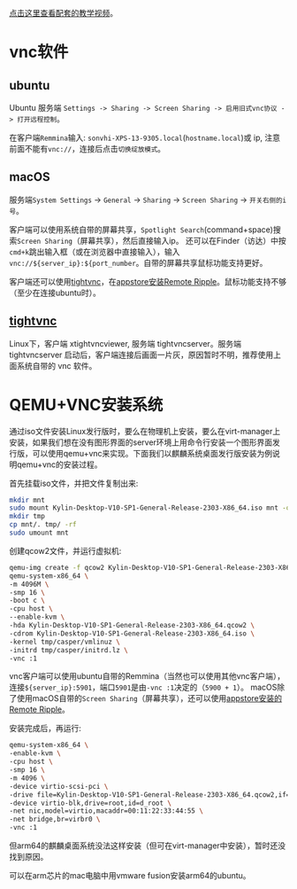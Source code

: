 <!--
https://blog.csdn.net/u011795345/article/details/78681213
https://cloud.tencent.com/developer/article/2148538

virt-install --virt-type kvm --name kylin-desktop --vcpus=4 --ram 4096 --cdrom=Kylin-Desktop-V10-SP1-General-Release-2303-ARM64.iso --disk image.qcow2,format=qcow2 --network network=default --graphics vnc,listen=0.0.0.0,port=5955 --os-type=linux

qemu-img create -f qcow2 kylin-sp1-210528.qcow2 100G
virt-install --virt-type kvm --name kylin-sp1-210528 --vcpus=4 --ram 4096 --cdrom=/root/virtual-machine/Kylin-Server-10-SP1-Release-Build20-20210518-x86_64.iso  --disk /root/virtual-machine/kylin-sp1-210528.qcow2,format=qcow2 --network network=default --graphics vnc,listen=0.0.0.0,port=5913 --os-type=linux 

-->
[点击这里查看配套的教学视频](https://chenxiaosong.com/video.html)。

# vnc软件

## ubuntu

Ubuntu 服务端 `Settings -> Sharing -> Screen Sharing -> 启用旧式vnc协议 -> 打开远程控制`。

在客户端`Remmina`输入: `sonvhi-XPS-13-9305.local`(`hostname.local`)或 ip, 注意前面不能有`vnc://`，连接后点击`切换绽放模式`。

## macOS

服务端`System Settings` -> `General` -> `Sharing` -> `Screen Sharing` -> `开关右侧的i号`。

客户端可以使用系统自带的屏幕共享，`Spotlight Search`(command+space)搜索`Screen Sharing`（屏幕共享），然后直接输入ip。
还可以在Finder（访达）中按`cmd+k`跳出输入框（或在浏览器中直接输入），输入`vnc://${server_ip}:${port_number`。自带的屏幕共享鼠标功能支持更好。

客户端还可以使用[tightvnc](https://www.tightvnc.com/)，在[appstore安装Remote Ripple](https://remoteripple.com/download/)。鼠标功能支持不够（至少在连接ubuntu时）。

## [tightvnc](https://www.tightvnc.com/)

Linux下，客户端 xtightvncviewer, 服务端 tightvncserver。服务端 tightvncserver 启动后，客户端连接后画面一片灰，原因暂时不明，推荐使用上面系统自带的 vnc 软件。

# QEMU+VNC安装系统

通过iso文件安装Linux发行版时，要么在物理机上安装，要么在virt-manager上安装，如果我们想在没有图形界面的server环境上用命令行安装一个图形界面发行版，可以使用qemu+vnc来实现。下面我们以麒麟系统桌面发行版安装为例说明qemu+vnc的安装过程。

首先挂载iso文件，并把文件复制出来:
```sh
mkdir mnt
sudo mount Kylin-Desktop-V10-SP1-General-Release-2303-X86_64.iso mnt -o loop
mkdir tmp
cp mnt/. tmp/ -rf
sudo umount mnt
```

创建qcow2文件，并运行虚拟机:
```sh
qemu-img create -f qcow2 Kylin-Desktop-V10-SP1-General-Release-2303-X86_64.qcow2 512G
qemu-system-x86_64 \
-m 4096M \
-smp 16 \
-boot c \
-cpu host \
--enable-kvm \
-hda Kylin-Desktop-V10-SP1-General-Release-2303-X86_64.qcow2 \
-cdrom Kylin-Desktop-V10-SP1-General-Release-2303-X86_64.iso \
-kernel tmp/casper/vmlinuz \
-initrd tmp/casper/initrd.lz \
-vnc :1
```

vnc客户端可以使用ubuntu自带的Remmina（当然也可以使用其他vnc客户端），连接`${server_ip}:5901`，端口`5901`是由`-vnc :1`决定的（`5900 + 1`）。
macOS除了使用macOS自带的`Screen Sharing`（屏幕共享），还可以使用[appstore安装的Remote Ripple](https://remoteripple.com/download/)。

安装完成后，再运行:
```sh
qemu-system-x86_64 \
-enable-kvm \
-cpu host \
-smp 16 \
-m 4096 \
-device virtio-scsi-pci \
-drive file=Kylin-Desktop-V10-SP1-General-Release-2303-X86_64.qcow2,if=none,format=qcow2,cache=writeback,file.locking=off,id=root \
-device virtio-blk,drive=root,id=d_root \
-net nic,model=virtio,macaddr=00:11:22:33:44:55 \
-net bridge,br=virbr0 \
-vnc :1
```

但arm64的麒麟桌面系统没法这样安装（但可在virt-manager中安装），暂时还没找到原因。

可以在arm芯片的mac电脑中用vmware fusion安装arm64的ubuntu。
